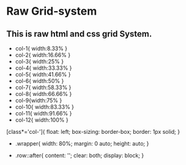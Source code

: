 # Raw Grid-system
## This is raw html and css grid System.

* col-1{ width:8.33% }
* col-2{ width:16.66% }
* col-3{ width:25% }
* col-4{ width:33.33% }
* col-5{ width:41.66% }
* col-6{ width:50% }
* col-7{ width:58.33% }
* col-8{ width:66.66% }
* col-9{width:75% }
* col-10{ width:83.33% }
* col-11{ width:91.66% }
* col-12{ width:100% }


 [class*='col-']{
 	float: left;
 	box-sizing: border-box;
 	border: 1px solid;
 }


- .wrapper{
	width: 80%;
	margin: 0 auto;
	height: auto;
}

- .row::after{
	content: '';
	clear: both;
	display: block;
}
